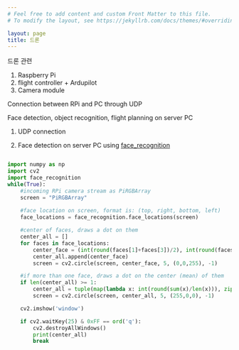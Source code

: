 ```yaml
---
# Feel free to add content and custom Front Matter to this file.
# To modify the layout, see https://jekyllrb.com/docs/themes/#overriding-theme-defaults

layout: page
title: 드론
---
```

드론 관련 

1. Raspberry Pi 
2. flight controller + Ardupilot
3. Camera module

Connection between RPi and PC through UDP

Face detection, object recognition, flight planning on server PC

1. UDP connection

2. Face detection on server PC using [face_recognition](https://github.com/ageitgey/face_recognition)

```python

import numpy as np
import cv2
import face_recognition
while(True):
	#incoming RPi camera stream as PiRGBArray
	screen = "PiRGBArray"
  
	#face location on screen, format is: (top, right, bottom, left)
	face_locations = face_recognition.face_locations(screen)

	#center of faces, draws a dot on them
	center_all = []
	for faces in face_locations:
		center_face = (int(round(faces[1]+faces[3])/2), int(round(faces[2]+faces[0])/2))
		center_all.append(center_face)
		screen = cv2.circle(screen, center_face, 5, (0,0,255), -1)

	#if more than one face, draws a dot on the center (mean) of them
	if len(center_all) >= 1:
		center_all = tuple(map(lambda x: int(round(sum(x)/len(x))), zip(*center_all)))
		screen = cv2.circle(screen, center_all, 5, (255,0,0), -1)

	cv2.imshow('window')

	if cv2.waitKey(25) & 0xFF == ord('q'):
		cv2.destroyAllWindows()
		print(center_all)
		break

```